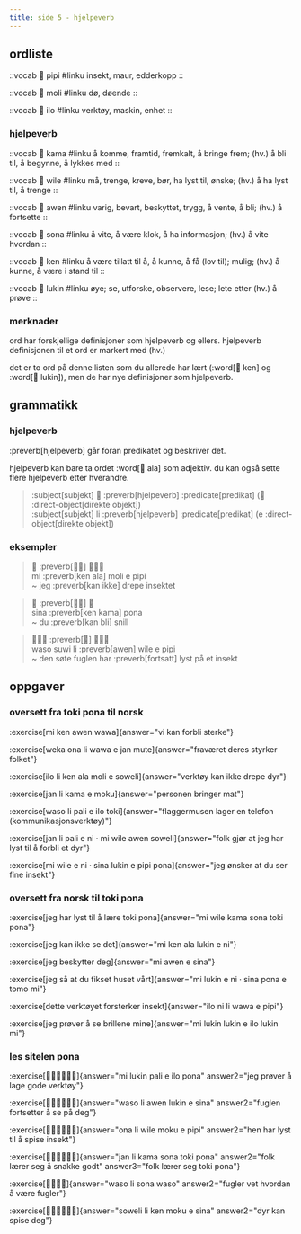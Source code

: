 ```yaml
---
title: side 5 - hjelpeverb 
---
```


## ordliste

::vocab
󱥑 pipi
#linku
insekt, maur, edderkopp
::

::vocab
󱤷 moli
#linku
dø, døende
::

::vocab
󱤎 ilo
#linku
verktøy, maskin, enhet
::

### hjelpeverb

::vocab
󱤖 kama
#linku
å komme, framtid, fremkalt, å bringe frem; (hv.) å bli til, å begynne, å lykkes med
::

::vocab
󱥷 wile
#linku
må, trenge, kreve, bør, ha lyst til, ønske; (hv.) å ha lyst til, å trenge
::

::vocab
󱤈 awen
#linku
varig, bevart, beskyttet, trygg, å vente, å bli; (hv.) å fortsette
::

::vocab
󱥡 sona
#linku
å vite, å være klok, å ha informasjon; (hv.) å vite hvordan
::

::vocab
󱤘 ken
#linku
å være tillatt til å, å kunne, å få (lov til); mulig; (hv.) å kunne, å være i stand til
::

::vocab
󱤮 lukin
#linku
øye; se, utforske, observere, lese; lete etter (hv.) å prøve
::

### merknader

ord har forskjellige definisjoner som hjelpeverb og ellers. hjelpeverb definisjonen til et ord er markert med (hv.)

det er to ord på denne listen som du allerede har lært (:word[󱤘 ken] og :word[󱤮 lukin]), men de har nye definisjoner som hjelpeverb.

## grammatikk
### hjelpeverb
:preverb[hjelpeverb] går foran predikatet og beskriver det.

hjelpeverb kan bare ta ordet :word[󱤂 ala] som adjektiv. du kan også sette flere hjelpeverb etter hverandre. 

> :subject[subjekt] 󱤧 :preverb[hjelpeverb] :predicate[predikat] (󱤉 :direct-object[direkte objekt]) \
> :subject[subjekt] li :preverb[hjelpeverb] :predicate[predikat] (e :direct-object[direkte objekt])

### eksempler

> 󱤴 :preverb[󱤘󱤂] 󱤷󱤉󱥑 \
> mi :preverb[ken ala] moli e pipi \
> ~ jeg :preverb[kan ikke] drepe insektet

> 󱥞 :preverb[󱤘󱤖] 󱥔 \
> sina :preverb[ken kama] pona \
> ~ du :preverb[kan bli] snill

> 󱥴󱥦󱤧 :preverb[󱤈] 󱥷󱤉󱥑 \
> waso suwi li :preverb[awen] wile e pipi \
> ~ den søte fuglen har :preverb[fortsatt] lyst på et insekt

## oppgaver
### oversett fra toki pona til norsk
:exercise[mi ken awen wawa]{answer="vi kan forbli sterke"}

:exercise[weka ona li wawa e jan mute]{answer="fraværet deres styrker folket"}

:exercise[ilo li ken ala moli e soweli]{answer="verktøy kan ikke drepe dyr"}

:exercise[jan li kama e moku]{answer="personen bringer mat"}

:exercise[waso li pali e ilo toki]{answer="flaggermusen lager en telefon (kommunikasjonsverktøy)"}

:exercise[jan li pali e ni · mi wile awen soweli]{answer="folk gjør at jeg har lyst til å forbli et dyr"}

:exercise[mi wile e ni · sina lukin e pipi pona]{answer="jeg ønsker at du ser fine insekt"}

### oversett fra norsk til toki pona
:exercise[jeg har lyst til å lære toki pona]{answer="mi wile kama sona toki pona"}

:exercise[jeg kan ikke se det]{answer="mi ken ala lukin e ni"}

:exercise[jeg beskytter deg]{answer="mi awen e sina"}

:exercise[jeg så at du fikset huset vårt]{answer="mi lukin e ni · sina pona e tomo mi"}

:exercise[dette verktøyet forsterker insekt]{answer="ilo ni li wawa e pipi"}

:exercise[jeg prøver å se brillene mine]{answer="mi lukin lukin e ilo lukin mi"}

### les sitelen pona
:exercise[󱤴󱤮󱥉󱤉󱤎󱥔]{answer="mi lukin pali e ilo pona" answer2="jeg prøver å lage gode verktøy"}

:exercise[󱥴󱤧󱤈󱤮󱤉󱥞]{answer="waso li awen lukin e sina" answer2="fuglen fortsetter å se på deg"}

:exercise[󱥆󱤧󱥷󱤶󱤉󱥑]{answer="ona li wile moku e pipi" answer2="hen har lyst til å spise insekt"}

:exercise[󱤑󱤧󱤖󱥡󱥬󱥔]{answer="jan li kama sona toki pona" answer2="folk lærer seg å snakke godt" answer3="folk lærer seg toki pona"}

:exercise[󱥴󱤧󱥡󱥴]{answer="waso li sona waso" answer2="fugler vet hvordan å være fugler"}

:exercise[󱥢󱤧󱤘󱤶󱤉󱥞]{answer="soweli li ken moku e sina" answer2="dyr kan spise deg"}